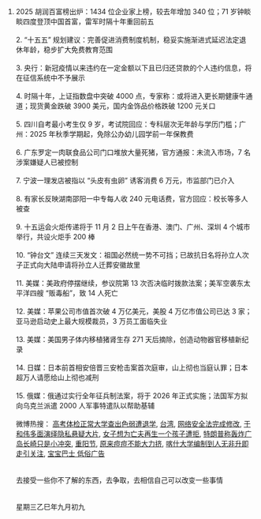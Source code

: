 1. 2025 胡润百富榜出炉：1434 位企业家上榜，较去年增加 340 位；71 岁钟睒睒四度登顶中国首富，雷军时隔十年重回前五 </br></br> 2. “十五五” 规划建议：完善促进消费制度机制，稳妥实施渐进式延迟法定退休年龄，稳步扩大免费教育范围 </br></br> 3. 央行：新冠疫情以来违约在一定金额以下且已归还贷款的个人违约信息，将在征信系统中不予展示 </br></br> 4. 时隔十年，上证指数盘中突破 4000 点，专家称：或将进入更长期健康牛通道；现货黄金跌破 3900 美元，国内金饰品价格跌破 1200 元关口 </br></br> 5. 四川自考最小考生仅 9 岁，考试院回应：专科层次无年龄与学历门槛；广州：2025 年秋季学期起，免除公办幼儿园学前一年保教费 </br></br> 6. 广东罗定一肉联食品公司门口堆放大量死猪，官方通报：未流入市场，7 名涉案嫌疑人已被控制 </br></br> 7. 宁波一理发店被指以 “头皮有虫卵” 诱客消费 6 万元，市监部门已介入 </br></br> 8. 有家长反映湖南邵阳一中专每人收 240 元电话费，官方回应：校长等多人被查 </br></br> 9. 十五运会火炬传递将于 11 月 2 日上午在香港、澳门、广州、深圳 4 个城市举行，共设火炬手 200 棒 </br></br> 10. “钟台文” 连续三天发文：祖国必然统一势不可挡；已故抗日名将孙立人次子正式向大陆申请将孙立人迁葬安徽故里 </br></br> 11. 美媒：美政府停摆继续，参议院第 13 次否决临时拨款法案；美军空袭东太平洋四艘 “贩毒船”，致 14 人死亡 </br></br> 12. 美媒：苹果公司市值首次破 4 万亿美元，美股 4 万亿市值公司已达 3 家；亚马逊启动史上最大规模裁员，3 万员工面临失业 </br></br> 13. 美媒：美国男子体内移植猪肾生存 271 天后摘除，创造动物器官移植新纪录 </br></br> 14. 日媒：日本前首相安倍晋三安枪击案首次庭审，山上彻也当庭认罪；日本超万人请愿给山上彻也减刑 </br></br> 15. 俄媒：俄通过实行全年征兵制法案，将于 2026 年正式实施；法国军方拟向乌克兰派遣 2000 人军事特遣队以帮助基辅 </br></br> 微博热搜：  [高考体检正常大学查出色弱遭退学](https://s.weibo.com/weibo?q=%E9%AB%98%E8%80%83%E4%BD%93%E6%A3%80%E6%AD%A3%E5%B8%B8%E5%A4%A7%E5%AD%A6%E6%9F%A5%E5%87%BA%E8%89%B2%E5%BC%B1%E9%81%AD%E9%80%80%E5%AD%A6),  [台湾](https://s.weibo.com/weibo?q=%E5%8F%B0%E6%B9%BE),  [网络安全法完成修改](https://s.weibo.com/weibo?q=%E7%BD%91%E7%BB%9C%E5%AE%89%E5%85%A8%E6%B3%95%E5%AE%8C%E6%88%90%E4%BF%AE%E6%94%B9),  [于和伟多面演绎隐私悬疑大片](https://s.weibo.com/weibo?q=%E4%BA%8E%E5%92%8C%E4%BC%9F%E5%A4%9A%E9%9D%A2%E6%BC%94%E7%BB%8E%E9%9A%90%E7%A7%81%E6%82%AC%E7%96%91%E5%A4%A7%E7%89%87),  [女子想为亡夫再生一个孩子遭拒](https://s.weibo.com/weibo?q=%E5%A5%B3%E5%AD%90%E6%83%B3%E4%B8%BA%E4%BA%A1%E5%A4%AB%E5%86%8D%E7%94%9F%E4%B8%80%E4%B8%AA%E5%AD%A9%E5%AD%90%E9%81%AD%E6%8B%92),  [特朗普称轰炸广岛长崎只是小冲突](https://s.weibo.com/weibo?q=%E7%89%B9%E6%9C%97%E6%99%AE%E7%A7%B0%E8%BD%B0%E7%82%B8%E5%B9%BF%E5%B2%9B%E9%95%BF%E5%B4%8E%E5%8F%AA%E6%98%AF%E5%B0%8F%E5%86%B2%E7%AA%81),  [重阳节](https://s.weibo.com/weibo?q=%E9%87%8D%E9%98%B3%E8%8A%82),  [原来痘痘不能大力挤](https://s.weibo.com/weibo?q=%E5%8E%9F%E6%9D%A5%E7%97%98%E7%97%98%E4%B8%8D%E8%83%BD%E5%A4%A7%E5%8A%9B%E6%8C%A4),  [喀什大学编制到人无非升即走引关注](https://s.weibo.com/weibo?q=%E5%96%80%E4%BB%80%E5%A4%A7%E5%AD%A6%E7%BC%96%E5%88%B6%E5%88%B0%E4%BA%BA%E6%97%A0%E9%9D%9E%E5%8D%87%E5%8D%B3%E8%B5%B0%E5%BC%95%E5%85%B3%E6%B3%A8),  [宝宝巴士 低俗广告](https://s.weibo.com/weibo?q=%E5%AE%9D%E5%AE%9D%E5%B7%B4%E5%A3%AB%20%E4%BD%8E%E4%BF%97%E5%B9%BF%E5%91%8A)
</br></br></br>去接受一些你不了解的东西，去争取，去相信自己可以改变一些事情</br></br></br>星期三乙巳年九月初九